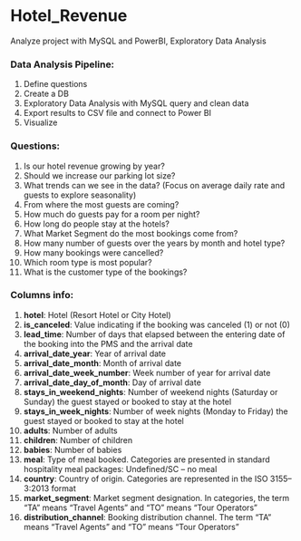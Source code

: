 # Hotel_Revenue
Analyze project with MySQL and PowerBI, Exploratory Data Analysis

### Data Analysis Pipeline:
1. Define questions 
2. Create a DB
3. Exploratory Data Analysis with MySQL query and clean data
4. Export results to CSV file and connect to Power BI
5. Visualize

### Questions:
1. Is our hotel revenue growing by year?
2. Should we increase our parking lot size? 
3. What trends can we see in the data? (Focus on average daily rate and guests to explore seasonality)
4. From where the most guests are coming?
5. How much do guests pay for a room per night?
6. How long do people stay at the hotels?
7. What Market Segment do the most bookings come from?
8. How many number of guests over the years by month and hotel type?
9. How many bookings were cancelled?
10. Which room type is most popular?
11. What is the customer type of the bookings?

### Columns info:
1. <b>hotel</b>: Hotel (Resort Hotel or City Hotel)
2. <b>is_canceled</b>: Value indicating if the booking was canceled (1) or not (0)
3. <b>lead_time</b>: Number of days that elapsed between the entering date of the booking into the PMS and the arrival date
4. <b>arrival_date_year</b>: Year of arrival date
5. <b>arrival_date_month</b>: Month of arrival date
6. <b>arrival_date_week_number</b>: Week number of year for arrival date
7. <b>arrival_date_day_of_month</b>: Day of arrival date
8. <b>stays_in_weekend_nights</b>: Number of weekend nights (Saturday or Sunday) the guest stayed or booked to stay at the hotel
9. <b>stays_in_week_nights</b>: Number of week nights (Monday to Friday) the guest stayed or booked to stay at the hotel
10. <b>adults</b>: Number of adults
11. <b>children</b>: Number of children
12. <b>babies</b>: Number of babies
13. <b>meal</b>: Type of meal booked. Categories are presented in standard hospitality meal packages: Undefined/SC – no meal
14. <b>country</b>: Country of origin. Categories are represented in the ISO 3155–3:2013 format
15. <b>market_segment</b>: Market segment designation. In categories, the term “TA” means “Travel Agents” and “TO” means “Tour Operators”
16. <b>distribution_channel</b>: Booking distribution channel. The term “TA” means “Travel Agents” and “TO” means “Tour Operators”
